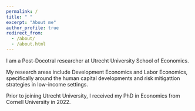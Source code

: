 ```yaml
---
permalink: /
title: " "
excerpt: "About me"
author_profile: true
redirect_from: 
  - /about/
  - /about.html
---
```

I am a Post-Docotral researcher at Utrecht University School of Economics.

My research areas include Development Economics and Labor Economics, specifically around the human capital developments and risk mitigattion strategies in low-income settings.

Prior to joining Utrecht University, I received my PhD in Economics from Cornell University in 2022. 


